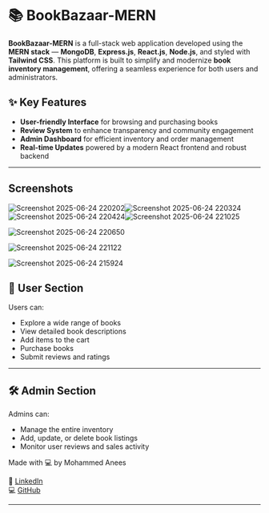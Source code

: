 
# 📚 BookBazaar-MERN

**BookBazaar-MERN** is a full-stack web application developed using the **MERN stack** — **MongoDB**, **Express.js**, **React.js**, **Node.js**, and styled with **Tailwind CSS**. This platform is built to simplify and modernize **book inventory management**, offering a seamless experience for both users and administrators.

## ✨ Key Features

* **User-friendly Interface** for browsing and purchasing books
* **Review System** to enhance transparency and community engagement
* **Admin Dashboard** for efficient inventory and order management
* **Real-time Updates** powered by a modern React frontend and robust backend

---


##  Screenshots
![Screenshot 2025-06-24 220202](https://github.com/user-attachments/assets/4ac187d6-a0a0-4273-a783-8f8f050141de)![Screenshot 2025-06-24 220324](https://github.com/user-attachments/assets/ff795614-75b8-46ea-985a-7bef72cf4f7d)![Screenshot 2025-06-24 220424](https://github.com/user-attachments/assets/d0770a3a-55b9-4228-81b5-39718d9e035d)![Screenshot 2025-06-24 221025](https://github.com/user-attachments/assets/7ab19a1c-473f-4fd0-947b-6c4f7b96c281)

![Screenshot 2025-06-24 220650](https://github.com/user-attachments/assets/ba7292e7-893f-4186-a0bd-8714507266d4)

![Screenshot 2025-06-24 221122](https://github.com/user-attachments/assets/59e6636f-da1e-41d9-a6cd-330b294a2a89)

![Screenshot 2025-06-24 215924](https://github.com/user-attachments/assets/ec134d31-9694-4ed6-ab56-b2b61179026a)



## 👤 User Section

Users can:

* Explore a wide range of books
* View detailed book descriptions
* Add items to the cart
* Purchase books
* Submit reviews and ratings



---

## 🛠️ Admin Section

Admins can:

* Manage the entire inventory
* Add, update, or delete book listings
* Monitor user reviews and sales activity




 Made with 💻 by Mohammed Anees  

🔗 [LinkedIn](https://linkedin.com/in/mohammedaneesdev)  
💻 [GitHub](https://github.com/Mohammedanees06)


---



